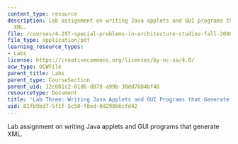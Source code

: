 ```yaml
---
content_type: resource
description: Lab assignment on writing Java applets and GUI programs that generate
  XML.
file: /courses/4-297-special-problems-in-architecture-studies-fall-2000/81fb9bd75f1f5c50f8ed0d298b6cfd42_Java.pdf
file_type: application/pdf
learning_resource_types:
- Labs
license: https://creativecommons.org/licenses/by-nc-sa/4.0/
ocw_type: OCWFile
parent_title: Labs
parent_type: CourseSection
parent_uid: 12c081c2-81d6-d879-a99b-30dd7884bf48
resourcetype: Document
title: 'Lab Three: Writing Java Applets and GUI Programs that Generate XML'
uid: 81fb9bd7-5f1f-5c50-f8ed-0d298b6cfd42
---
```

Lab assignment on writing Java applets and GUI programs that generate XML.